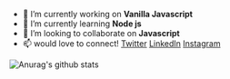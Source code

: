 - 🔭 I’m currently working on **Vanilla Javascript**  
- 🌱 I’m currently learning **Node js**
- 👯 I’m looking to collaborate on  **Javascript**  
- 📫 would love to connect!  [Twitter](https://twitter.com/anirket) [LinkedIn](https://www.linkedin.com/in/aniket-kulkarni-908557188/) [Instagram](https://www.instagram.com/anirket/?hl=en)

![Anurag's github stats](https://github-readme-stats.vercel.app/api?username=anirket&hide=stars&show_icons=true&theme=dark)
